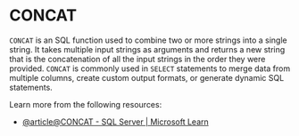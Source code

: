 # CONCAT

`CONCAT` is an SQL function used to combine two or more strings into a single string. It takes multiple input strings as arguments and returns a new string that is the concatenation of all the input strings in the order they were provided. `CONCAT` is commonly used in `SELECT` statements to merge data from multiple columns, create custom output formats, or generate dynamic SQL statements.

Learn more from the following resources:

- [@article@CONCAT - SQL Server | Microsoft Learn](https://learn.microsoft.com/en-us/sql/t-sql/functions/concat-transact-sql?view=sql-server-ver16)
